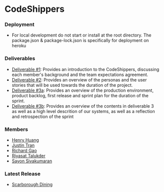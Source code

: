 # CodeShippers

### Deployment
- For local development do not start or install at the root directory. The package.json & package-lock.json is specifically for deployment on heroku

### Deliverables

- [Deliverable #1](deliverables/CSCC01_Team03_Deliverable01.pdf): Provides an introduction to the CodeShippers, discussing each member's background and the team expectations agreement.
- [Deliverable #2](deliverables/CSCC01_Team03_Deliverable02.pdf): Provides an overview of the personas and the user stories that will be used towards the duration of the project.
- [Deliverable #3a](deliverables/CSCC01_Team03_Deliverable03.pdf): Provides an overview of the production environment, product backlog, first release and sprint plan for the duration of the sprint.
- [Deliverable #3b](deliverables/CSCC01_Team03_Deliverable3b.pdf): Provides an overview of the contents in deliverable 3 as well as a high level descrition of our systems, as well as a reflection and retrospection of the sprint
### Members

- [Henry Huang](https://github.com/henryhhuang)
- [Justin Tran](https://github.com/DapperQuokka)
- [Richard Gao](https://github.com/Specttt)
- [Riyasat Talukder](https://github.com/RiyasatTalukder)
- [Sayon Sivakumaran](https://github.com/sayonsivakumaran)

### Latest Release

- [Scarborough Dining](https://scarborough-dining-v2.herokuapp.com/)
